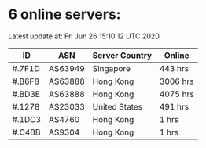 # 6 online servers:

Latest update at: Fri Jun 26 15:10:12 UTC 2020

| ID | ASN | Server Country | Online |
| -- | --- | -------------- | ------ |
| #.7F1D | AS63949 | Singapore | 443 hrs |
| #.B6F8 | AS63888 | Hong Kong | 3006 hrs |
| #.BD3E | AS63888 | Hong Kong | 4075 hrs |
| #.1278 | AS23033 | United States | 491 hrs |
| #.1DC3 | AS4760 | Hong Kong | 1 hrs |
| #.C4BB | AS9304 | Hong Kong | 1 hrs |


